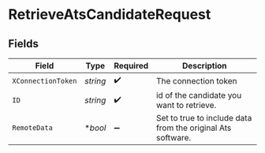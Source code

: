 # RetrieveAtsCandidateRequest


## Fields

| Field                                                       | Type                                                        | Required                                                    | Description                                                 |
| ----------------------------------------------------------- | ----------------------------------------------------------- | ----------------------------------------------------------- | ----------------------------------------------------------- |
| `XConnectionToken`                                          | *string*                                                    | :heavy_check_mark:                                          | The connection token                                        |
| `ID`                                                        | *string*                                                    | :heavy_check_mark:                                          | id of the candidate you want to retrieve.                   |
| `RemoteData`                                                | **bool*                                                     | :heavy_minus_sign:                                          | Set to true to include data from the original Ats software. |